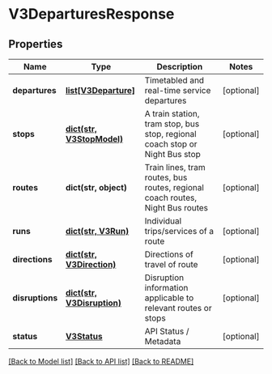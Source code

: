 # V3DeparturesResponse

## Properties
Name | Type | Description | Notes
------------ | ------------- | ------------- | -------------
**departures** | [**list[V3Departure]**](V3Departure.md) | Timetabled and real-time service departures | [optional] 
**stops** | [**dict(str, V3StopModel)**](V3StopModel.md) | A train station, tram stop, bus stop, regional coach stop or Night Bus stop | [optional] 
**routes** | **dict(str, object)** | Train lines, tram routes, bus routes, regional coach routes, Night Bus routes | [optional] 
**runs** | [**dict(str, V3Run)**](V3Run.md) | Individual trips/services of a route | [optional] 
**directions** | [**dict(str, V3Direction)**](V3Direction.md) | Directions of travel of route | [optional] 
**disruptions** | [**dict(str, V3Disruption)**](V3Disruption.md) | Disruption information applicable to relevant routes or stops | [optional] 
**status** | [**V3Status**](V3Status.md) | API Status / Metadata | [optional] 

[[Back to Model list]](../README.md#documentation-for-models) [[Back to API list]](../README.md#documentation-for-api-endpoints) [[Back to README]](../README.md)


